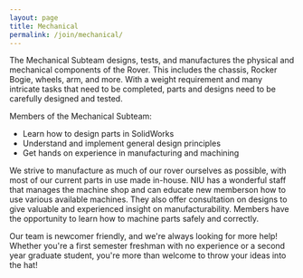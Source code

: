 ```yaml
---
layout: page 
title: Mechanical
permalink: /join/mechanical/
---
```


<!-- Pic -->

The Mechanical Subteam designs, tests, and manufactures the physical and mechanical components of the Rover. This includes the chassis, Rocker Bogie, wheels, arm, and more. With a weight requirement and many intricate tasks that need to be completed, parts and designs need to be carefully designed and tested. 

Members of the Mechanical Subteam:

* Learn how to design parts in SolidWorks
* Understand and implement general design principles
* Get hands on experience in manufacturing and machining

We strive to manufacture as much of our rover ourselves as possible, with most of our current parts in use made in-house. NIU has a wonderful staff that manages the machine shop and can educate new memberson how to use various available machines. They also offer consultation on designs to give valuable and experienced insight on manufacturability. Members have the opportunity to learn how to machine parts safely and correctly.

Our team is newcomer friendly, and we're always looking for more help! Whether you're a first semester freshman with no experience or a second year graduate student, you're more than welcome to throw your ideas into the hat! 
